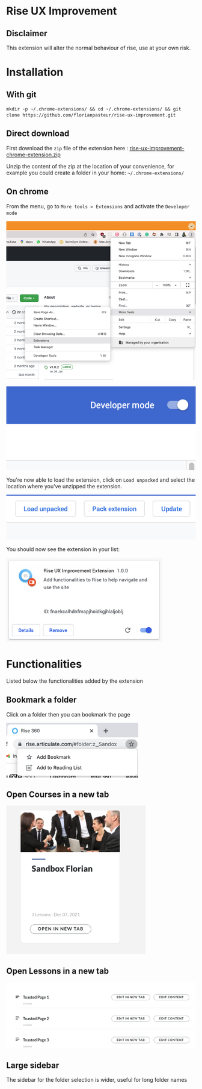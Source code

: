 # Rise UX Improvement

## Disclaimer

This extension will alter the normal behaviour of rise, use at your own risk. 

# Installation

## With git

```
mkdir -p ~/.chrome-extensions/ && cd ~/.chrome-extensions/ && git clone https://github.com/florianpasteur/rise-ux-improvement.git
```

## Direct download

First download the `zip` file of the extension here : [rise-ux-improvement-chrome-extension.zip](https://github.com/florianpasteur/rise-ux-improvement/archive/refs/heads/master.zip)

Unzip the content of the zip at the location of your convenience, for example you could create a folder in your home: `~/.chrome-extensions/`

## On chrome

From the menu, go to `More tools > Extensions` and activate the `Developer mode`

![Extensions](./docs/media/extension-menu.png)

![Developer Mode button](./docs/media/developer-mode.png)

You're now able to load the extension, click on `Load unpacked` and select the location where you've unzipped the extension.

![Load unpacked button](./docs/media/load-extension-options.png)

You should now see the extension in your list:

![Extension preview in list](./docs/media/extension-preview-list.png)


# Functionalities

Listed below the functionalities added by the extension

## Bookmark a folder 

Click on a folder then you can bookmark the page

![Bookmark preview](./docs/media/bookmark-preview.png)

## Open Courses in a new tab

![Open course in a new tab](./docs/media/open-course-new-tab.png)

## Open Lessons in a new tab

![Open lessons in a new tab](./docs/media/open-lesson-new-tab-preview.png)

## Large sidebar

The sidebar for the folder selection is wider, useful for long folder names

